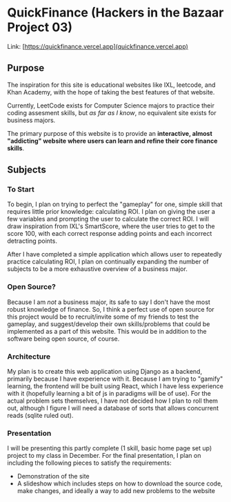 # QuickFinance (Hackers in the Bazaar Project 03)

Link: [https://quickfinance.vercel.app](quickfinance.vercel.app)

## Purpose
The inspiration for this site is educational websites like IXL, leetcode, and Khan Academy, with the hope of taking the best features of that website.

Currently, LeetCode exists for Computer Science majors to practice their coding assesment skills, but *as far as I know*, no equivalent site exists for business majors. 

The primary purpose of this website is to provide an **interactive, almost "addicting" website where users can learn and refine their core finance skills**.

## Subjects
### To Start
To begin, I plan on trying to perfect the "gameplay" for one, simple skill that requires little prior knowledge: calculating ROI. I plan on giving the user a few variables and prompting the user to calculate the correct ROI. I will draw inspiration from IXL's SmartScore, where the user tries to get to the score 100, with each correct response adding points and each incorrect detracting points.

After I have completed a simple application which allows user to repeatedly practice calculating ROI, I plan on continually expanding the number of subjects to be a more exhaustive overview of a business major.

### Open Source?
Because I am *not* a business major, its safe to say I don't have the most robust knowledge of finance. So, I think a perfect use of open source for this project would be to recruit/invite some of my friends to test the gameplay, and suggest/develop their own skills/problems that could be implemented as a part of this website. This would be in addition to the software being open source, of course.

### Architecture
My plan is to create this web application using Django as a backend, primarily because I have experience with it. Because I am trying to "gamify" learning, the frontend will be built using React, which I have less experience with it (hopefully learning a bit of js in paradigms will be of use). For the actual problem sets themselves, I have not decided how I plan to roll them out, although I figure I will need a database of sorts that allows concurrent reads (sqlite ruled out).

### Presentation
I will be presenting this partly complete (1 skill, basic home page set up) project to my class in December. For the final presentation, I plan on including the following pieces to satisfy the requirements:
* Demonstration of the site
* A slideshow which includes steps on how to download the source code, make changes, and ideally a way to add new problems to the website
  
